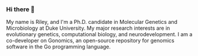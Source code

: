 ### Hi there 👋

My name is Riley, and I'm a Ph.D. candidate in Molecular Genetics and Microbiology
at Duke University. My major research interests are in evolutionary genetics, 
computational biology, and neurodevelopment. I am a co-developer on Gonomics, an open-source
repository for genomics software in the Go programming language. 

<!--
**rimangan/rimangan** is a ✨ _special_ ✨ repository because its `README.md` (this file) appears on your GitHub profile.

Here are some ideas to get you started:

- 🔭 I’m currently working on ...
- 🌱 I’m currently learning ...
- 👯 I’m looking to collaborate on ...
- 🤔 I’m looking for help with ...
- 💬 Ask me about ...
- 📫 How to reach me: ...
- 😄 Pronouns: ...
- ⚡ Fun fact: ...
-->
